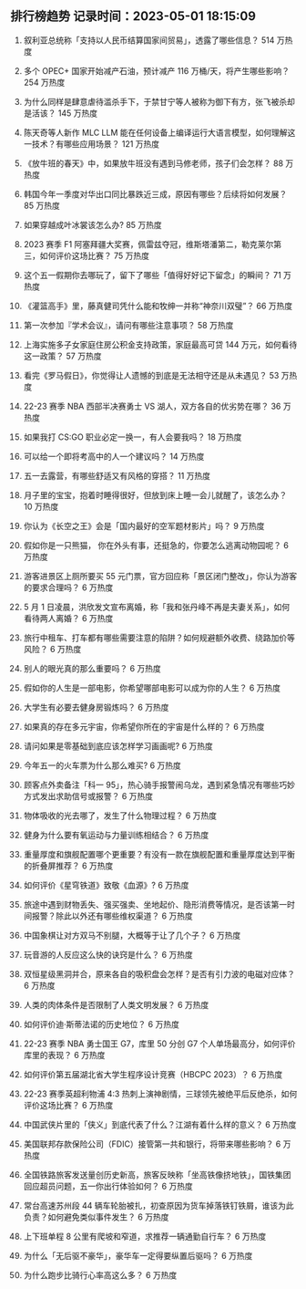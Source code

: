 
## 排行榜趋势 记录时间：2023-05-01 18:15:09
  
  1. 叙利亚总统称「支持以人民币结算国家间贸易」，透露了哪些信息？ 514 万热度
    
  2. 多个 OPEC+ 国家开始减产石油，预计减产 116 万桶/天，将产生哪些影响？ 254 万热度
    
  3. 为什么同样是肆意虐待滥杀手下，于禁甘宁等人被称为御下有方，张飞被杀却是活该？ 145 万热度
    
  4. 陈天奇等人新作 MLC LLM 能在任何设备上编译运行大语言模型，如何理解这一技术？有哪些应用场景？ 121 万热度
    
  5. 《放牛班的春天》中，如果放牛班没有遇到马修老师，孩子们会怎样？ 88 万热度
    
  6. 韩国今年一季度对华出口同比暴跌近三成，原因有哪些？后续将如何发展？ 85 万热度
    
  7. 如果穿越成叶冰裳该怎么办? 85 万热度
    
  8. 2023 赛季 F1 阿塞拜疆大奖赛，佩雷兹夺冠，维斯塔潘第二，勒克莱尔第三，如何评价这场比赛？ 75 万热度
    
  9. 这个五一假期你去哪玩了，留下了哪些「值得好好记下留念」的瞬间？ 71 万热度
    
  10. 《灌篮高手》里，藤真健司凭什么能和牧绅一并称“神奈川双璧”？ 66 万热度
    
  11. 第一次参加『学术会议』，请问有哪些注意事项？ 58 万热度
    
  12. 上海实施多子女家庭住房公积金支持政策，家庭最高可贷 144 万元，如何看待这一政策？ 57 万热度
    
  13. 看完《罗马假日》，你觉得让人遗憾的到底是无法相守还是从未遇见？ 53 万热度
    
  14. 22-23 赛季 NBA 西部半决赛勇士 VS 湖人，双方各自的优劣势在哪？ 36 万热度
    
  15. 如果我打 CS:GO 职业必定一换一，有人会要我吗？ 18 万热度
    
  16. 可以给一个即将考高中的人一个建议吗？ 14 万热度
    
  17. 五一去露营，有哪些舒适又有风格的穿搭？ 11 万热度
    
  18. 月子里的宝宝，抱着时睡得很好，但放到床上睡一会儿就醒了，该怎么办？ 10 万热度
    
  19. 你认为《长空之王》会是「国内最好的空军题材影片」吗？ 9 万热度
    
  20. 假如你是一只熊猫， 你在外头有事，还挺急的，你要怎么逃离动物园呢？ 6 万热度
    
  21. 游客进景区上厕所要买 55 元门票，官方回应称「景区闭门整改」，你认为游客的要求合理吗？ 6 万热度
    
  22. 5 月 1 日凌晨，洪欣发文宣布离婚，称「我和张丹峰不再是夫妻关系」，如何看待两人离婚？ 6 万热度
    
  23. 旅行中租车、打车都有哪些需要注意的陷阱？如何规避额外收费、绕路加价等风险？ 6 万热度
    
  24. 别人的眼光真的那么重要吗？ 6 万热度
    
  25. 假如你的人生是一部电影，你希望哪部电影可以成为你的人生？ 6 万热度
    
  26. 大学生有必要去健身房锻炼吗？ 6 万热度
    
  27. 如果真的存在多元宇宙，你希望你所在的宇宙是什么样的？ 6 万热度
    
  28. 请问如果是零基础到底应该怎样学习画画呢? 6 万热度
    
  29. 今年五一的火车票为什么那么难买? 6 万热度
    
  30. 顾客点外卖备注「科一 95」，热心骑手报警闹乌龙，遇到紧急情况有哪些巧妙方式发出求助信号或报警？ 6 万热度
    
  31. 物体吸收的光去哪了，发生了什么物理过程？ 6 万热度
    
  32. 健身为什么要有氧运动与力量训练相结合？ 6 万热度
    
  33. 重量厚度和旗舰配置哪个更重要？有没有一款在旗舰配置和重量厚度达到平衡的折叠屏推荐？ 6 万热度
    
  34. 如何评价《星穹铁道》致敬《血源》? 6 万热度
    
  35. 旅途中遇到财物丢失、强买强卖、坐地起价、隐形消费等情况，是否该第一时间报警？除此以外还有哪些维权渠道？ 6 万热度
    
  36. 中国象棋让对方双马不别腿，大概等于让了几个子？ 6 万热度
    
  37. 玩音游的人反应这么快的诀窍是什么？ 6 万热度
    
  38. 双恒星级黑洞并合，原来各自的吸积盘会怎样？是否有引力波的电磁对应体？ 6 万热度
    
  39. 人类的肉体条件是否限制了人类文明发展？ 6 万热度
    
  40. 如何评价迪·斯蒂法诺的历史地位？ 6 万热度
    
  41. 22-23 赛季 NBA 勇士国王 G7，库里 50 分创 G7 个人单场最高分，如何评价库里的表现？ 6 万热度
    
  42. 如何评价第五届湖北省大学生程序设计竞赛（HBCPC 2023）？ 6 万热度
    
  43. 22-23 赛季英超利物浦 4:3 热刺上演神剧情，三球领先被绝平后反绝杀，如何评价这场比赛？ 6 万热度
    
  44. 中国武侠片里的「侠义」到底代表了什么？江湖有着什么样的意义？ 6 万热度
    
  45. 美国联邦存款保险公司（FDIC）接管第一共和银行，将带来哪些影响？ 6 万热度
    
  46. 全国铁路旅客发送量创历史新高，旅客反映称「坐高铁像挤地铁」，国铁集团回应超员问题，五一你出行体验如何？ 6 万热度
    
  47. 常台高速苏州段 44 辆车轮胎被扎，初查原因为货车掉落铁钉铁屑，谁该为此负责？如何避免类似事件发生？ 6 万热度
    
  48. 上下班单程 8 公里有爬坡和窄道，求推荐一辆通勤自行车？ 6 万热度
    
  49. 为什么「无后驱不豪华」，豪华车一定得要纵置后驱吗？ 6 万热度
    
  50. 为什么跑步比骑行心率高这么多？ 6 万热度
    